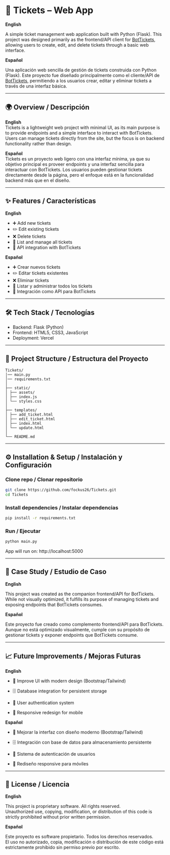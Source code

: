 # 🎫 Tickets – Web App

**English**  

A simple ticket management web application built with Python (Flask). This project was designed primarily as the frontend/API client for [BotTickets](https://github.com/fockus26/BotTickets), allowing users to create, edit, and delete tickets through a basic web interface.  

**Español**  

Una aplicación web sencilla de gestión de tickets construida con Python (Flask). Este proyecto fue diseñado principalmente como el cliente/API de [BotTickets](https://github.com/fockus26/BotTickets), permitiendo a los usuarios crear, editar y eliminar tickets a través de una interfaz básica.

---

## 🌍 Overview / Descripción

**English**  
Tickets is a lightweight web project with minimal UI, as its main purpose is to provide endpoints and a simple interface to interact with BotTickets. Users can manage tickets directly from the site, but the focus is on backend functionality rather than design.  

**Español**  
Tickets es un proyecto web ligero con una interfaz mínima, ya que su objetivo principal es proveer endpoints y una interfaz sencilla para interactuar con BotTickets. Los usuarios pueden gestionar tickets directamente desde la página, pero el enfoque está en la funcionalidad backend más que en el diseño.

---

## ✨ Features / Características

**English**  
- ➕ Add new tickets  
- ✏️ Edit existing tickets  
- ❌ Delete tickets  
- 📄 List and manage all tickets  
- 🔗 API integration with BotTickets  

**Español**  
- ➕ Crear nuevos tickets  
- ✏️ Editar tickets existentes  
- ❌ Eliminar tickets  
- 📄 Listar y administrar todos los tickets  
- 🔗 Integración como API para BotTickets  

---

## 🛠️ Tech Stack / Tecnologías  

- Backend: Flask (Python)  
- Frontend: HTML5, CSS3, JavaScript  
- Deployment: Vercel  

---

## 📂 Project Structure / Estructura del Proyecto  

```text
Tickets/
│── main.py
│── requirements.txt
│
├── static/
│ ├── assets/
│ ├── index.js
│ └── styles.css
│
├── templates/
│ ├── add_ticket.html
│ ├── edit_ticket.html
│ ├── index.html
│ └── update.html
│
└── README.md
```

---

## ⚙️ Installation & Setup / Instalación y Configuración

### Clone repo / Clonar repositorio
```bash
git clone https://github.com/fockus26/Tickets.git
cd Tickets
```

### Install dependencies / Instalar dependencias
```bash
pip install -r requirements.txt
```

### Run / Ejecutar
```bash
python main.py
```

App will run on: http://localhost:5000

---

## 📖 Case Study / Estudio de Caso

**English**

This project was created as the companion frontend/API for BotTickets. While not visually optimized, it fulfills its purpose of managing tickets and exposing endpoints that BotTickets consumes.

**Español**

Este proyecto fue creado como complemento frontend/API para BotTickets. Aunque no está optimizado visualmente, cumple con su propósito de gestionar tickets y exponer endpoints que BotTickets consume.

---

## 📈 Future Improvements / Mejoras Futuras

**English**

- 🎨 Improve UI with modern design (Bootstrap/Tailwind)

- 🗄️ Database integration for persistent storage

- 🔑 User authentication system

- 📱 Responsive redesign for mobile

**Español**

- 🎨 Mejorar la interfaz con diseño moderno (Bootstrap/Tailwind)

- 🗄️ Integración con base de datos para almacenamiento persistente

- 🔑 Sistema de autenticación de usuarios

- 📱 Rediseño responsive para móviles

---

## 📜 License / Licencia  

**English**

This project is proprietary software. All rights reserved.  
Unauthorized use, copying, modification, or distribution of this code is strictly prohibited without prior written permission.  

**Español**  

Este proyecto es software propietario. Todos los derechos reservados.  
El uso no autorizado, copia, modificación o distribución de este código está estrictamente prohibido sin permiso previo por escrito.  
